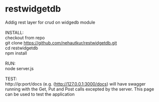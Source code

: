 # restwidgetdb
Addig rest layer for crud on widgedb module
<br><br>
INSTALL: 
<br>checkout from repo
    <br>git clone https://github.com/nehautkur/restwidgetdb.git
 <br>cd restwidgetdb
   <br> npm install
<br><br>
RUN: 
 <br>   node server.js
<br><br>
TEST:
   <br> http://ip:port/docs (e.g. (http://127.0.0.1:3000/docs) will have swagger running with the Get, Put and Post calls excepted by the server. This page can be used to test the application


